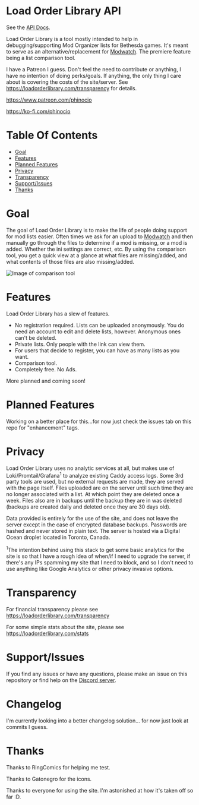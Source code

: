 # Load Order Library API

See the [API Docs](https://docs.loadorderlibrary.com).

Load Order Library is a tool mostly intended to help in debugging/supporting Mod Organizer lists for Bethesda games. It's meant to serve as an alternative/replacement for [Modwatch](https://modwat.ch/). The premiere feature being a list comparison tool.

I have a Patreon I guess. Don't feel the need to contribute or anything, I have no intention of doing perks/goals. If anything, the only thing I care about is covering the costs of the site/server. See https://loadorderlibrary.com/transparency for details.

https://www.patreon.com/phinocio

https://ko-fi.com/phinocio

# Table Of Contents

<!-- TOC -->

-   [Goal](#goal)
-   [Features](#features)
-   [Planned Features](#planned-features)
-   [Privacy](#privacy)
-   [Transparency](#transparency)
-   [Support/Issues](#supportissues)
-   [Thanks](#thanks)

<!-- /TOC -->

# Goal

The goal of Load Order Library is to make the life of people doing support for mod lists easier. Often times we ask for an upload to [Modwatch](https://modwat.ch/) and then manually go through the files to determine if a mod is missing, or a mod is added. Whether the ini settings are correct, etc. By using the comparison tool, you get a quick view at a glance at what files are missing/added, and what contents of those files are also missing/added.

![Image of comparison tool](./docs/images/lol-compare.png)

# Features

Load Order Library has a slew of features.

-   No registration required. Lists can be uploaded anonymously. You do need an account to edit and delete lists, however. Anonymous ones can't be deleted.
-   Private lists. Only people with the link can view them.
-   For users that decide to register, you can have as many lists as you want.
-   Comparison tool.
-   Completely free. No Ads.

More planned and coming soon!

# Planned Features

Working on a better place for this...for now just check the issues tab on this repo for "enhancement" tags.

# Privacy

Load Order Library uses no analytic services at all, but makes use of Loki/Promtail/Grafana<sup>1</sup> to analyze existing Caddy access logs. Some 3rd party tools are used, but no external requests are made, they are served with the page itself. Files uploaded are on the server until such time they are no longer associated with a list. At which point they are deleted once a week. Files also are in backups until the backup they are in was deleted (backups are created daily and deleted once they are 30 days old).

Data provided is entirely for the use of the site, and does not leave the server except in the case of encrypted database backups. Passwords are hashed and never stored in plain text. The server is hosted via a Digital Ocean droplet located in Toronto, Canada.

<sup>1</sup>The intention behind using this stack to get some basic analytics for the site is so that I have a rough idea of when/if I need to upgrade the server, if there's any IPs spamming my site that I need to block, and so I don't need to use anything like Google Analytics or other privacy invasive options.

# Transparency

For financial transparency please see https://loadorderlibrary.com/transparency

For some simple stats about the site, please see https://loadorderlibrary.com/stats

# Support/Issues

If you find any issues or have any questions, please make an issue on this repository or find help on the [Discord server](https://discord.gg/K3KnEgrQE4).

# Changelog

I'm currently looking into a better changelog solution... for now just look at commits I guess.

# Thanks

Thanks to RingComics for helping me test.

Thanks to Gatonegro for the icons.

Thanks to everyone for using the site. I'm astonished at how it's taken off so far :D.
